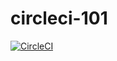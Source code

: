 # circleci-101

[![CircleCI](https://circleci.com/gh/linerocks/circleci-101.svg?style=svg)](https://circleci.com/gh/linerocks/circleci-101)

